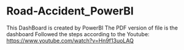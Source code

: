 # Road-Accident_PowerBI
This DashBoard is created by PowerBI
The PDF version of file is the dashboard
Followed the steps according to the Youtube: https://www.youtube.com/watch?v=Hn9f13uoLAQ
